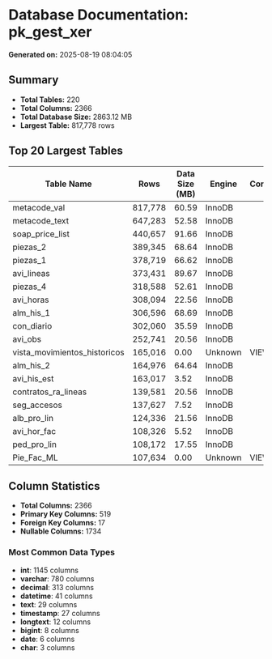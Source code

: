 # Database Documentation: pk_gest_xer

**Generated on:** 2025-08-19 08:04:05

## Summary

- **Total Tables:** 220
- **Total Columns:** 2366
- **Total Database Size:** 2863.12 MB
- **Largest Table:** 817,778 rows

## Top 20 Largest Tables

| Table Name | Rows | Data Size (MB) | Engine | Comment |
|------------|------|----------------|---------|----------|
| metacode_val | 817,778 | 60.59 | InnoDB |  |
| metacode_text | 647,283 | 52.58 | InnoDB |  |
| soap_price_list | 440,657 | 91.66 | InnoDB |  |
| piezas_2 | 389,345 | 68.64 | InnoDB |  |
| piezas_1 | 378,719 | 66.62 | InnoDB |  |
| avi_lineas | 373,431 | 89.67 | InnoDB |  |
| piezas_4 | 318,588 | 52.61 | InnoDB |  |
| avi_horas | 308,094 | 22.56 | InnoDB |  |
| alm_his_1 | 306,596 | 68.69 | InnoDB |  |
| con_diario | 302,060 | 35.59 | InnoDB |  |
| avi_obs | 252,741 | 20.56 | InnoDB |  |
| vista_movimientos_historicos | 165,016 | 0.00 | Unknown | VIEW |
| alm_his_2 | 164,976 | 64.64 | InnoDB |  |
| avi_his_est | 163,017 | 3.52 | InnoDB |  |
| contratos_ra_lineas | 139,581 | 20.56 | InnoDB |  |
| seg_accesos | 137,627 | 7.52 | InnoDB |  |
| alb_pro_lin | 124,336 | 21.56 | InnoDB |  |
| avi_hor_fac | 108,326 | 5.52 | InnoDB |  |
| ped_pro_lin | 108,172 | 17.55 | InnoDB |  |
| Pie_Fac_ML | 107,634 | 0.00 | Unknown | VIEW |

## Column Statistics

- **Total Columns:** 2366
- **Primary Key Columns:** 519
- **Foreign Key Columns:** 17
- **Nullable Columns:** 1734

### Most Common Data Types

- **int**: 1145 columns
- **varchar**: 780 columns
- **decimal**: 313 columns
- **datetime**: 41 columns
- **text**: 29 columns
- **timestamp**: 27 columns
- **longtext**: 12 columns
- **bigint**: 8 columns
- **date**: 6 columns
- **char**: 3 columns
